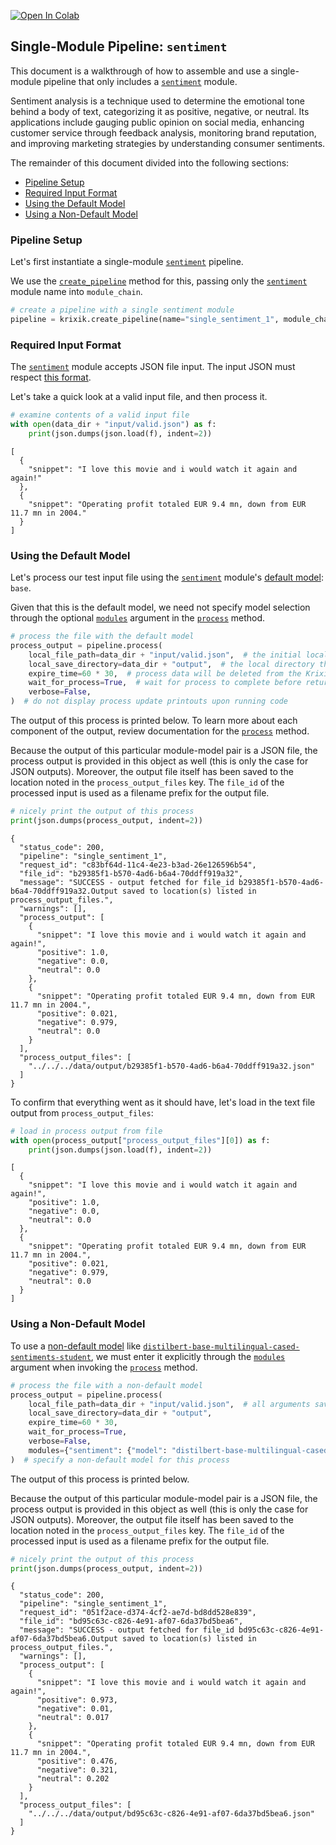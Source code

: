 <a href="https://colab.research.google.com/github/krixik-ai/krixik-docs/blob/main/docs/examples/single_module_pipelines/single_sentiment.ipynb" target="_parent"><img src="https://colab.research.google.com/assets/colab-badge.svg" alt="Open In Colab"/></a>

## Single-Module Pipeline: `sentiment`

This document is a walkthrough of how to assemble and use a single-module pipeline that only includes a [`sentiment`](../../modules/ai_modules/sentiment_module.md) module. 

Sentiment analysis is a technique used to determine the emotional tone behind a body of text, categorizing it as positive, negative, or neutral. Its applications include gauging public opinion on social media, enhancing customer service through feedback analysis, monitoring brand reputation, and improving marketing strategies by understanding consumer sentiments.

The remainder of this document divided into the following sections:

- [Pipeline Setup](#pipeline-setup)
- [Required Input Format](#required-input-format)
- [Using the Default Model](#using-the-default-model)
- [Using a Non-Default Model](#using-a-non-default-model)

### Pipeline Setup

Let's first instantiate a single-module [`sentiment`](../../modules/ai_modules/sentiment_module.md) pipeline.

We use the [`create_pipeline`](../../system/pipeline_creation/create_pipeline.md) method for this, passing only the [`sentiment`](../../modules/ai_modules/sentiment_module.md) module name into `module_chain`.


```python
# create a pipeline with a single sentiment module
pipeline = krixik.create_pipeline(name="single_sentiment_1", module_chain=["sentiment"])
```

### Required Input Format

The [`sentiment`](../../modules/ai_modules/sentiment_module.md) module accepts JSON file input. The input JSON must respect [this format](../../system/parameters_processing_files_through_pipelines/JSON_input_format.md).

Let's take a quick look at a valid input file, and then process it.


```python
# examine contents of a valid input file
with open(data_dir + "input/valid.json") as f:
    print(json.dumps(json.load(f), indent=2))
```

    [
      {
        "snippet": "I love this movie and i would watch it again and again!"
      },
      {
        "snippet": "Operating profit totaled EUR 9.4 mn, down from EUR 11.7 mn in 2004."
      }
    ]


### Using the Default Model

Let's process our test input file using the [`sentiment`](../../modules/ai_modules/sentiment_module.md) module's [default model](../../modules/ai_modules/sentiment_module.md#available-models-in-the-sentiment-module): `base`.

Given that this is the default model, we need not specify model selection through the optional [`modules`](../../system/parameters_processing_files_through_pipelines/process_method.md#selecting-models-via-the-modules-argument) argument in the [`process`](../../system/parameters_processing_files_through_pipelines/process_method.md) method.


```python
# process the file with the default model
process_output = pipeline.process(
    local_file_path=data_dir + "input/valid.json",  # the initial local filepath where the input file is stored
    local_save_directory=data_dir + "output",  # the local directory that the output file will be saved to
    expire_time=60 * 30,  # process data will be deleted from the Krixik system in 30 minutes
    wait_for_process=True,  # wait for process to complete before returning IDE control to user
    verbose=False,
)  # do not display process update printouts upon running code
```

The output of this process is printed below. To learn more about each component of the output, review documentation for the [`process`](../../system/parameters_processing_files_through_pipelines/process_method.md) method.

Because the output of this particular module-model pair is a JSON file, the process output is provided in this object as well (this is only the case for JSON outputs).  Moreover, the output file itself has been saved to the location noted in the `process_output_files` key.  The `file_id` of the processed input is used as a filename prefix for the output file.


```python
# nicely print the output of this process
print(json.dumps(process_output, indent=2))
```

    {
      "status_code": 200,
      "pipeline": "single_sentiment_1",
      "request_id": "c83bf64d-11c4-4e23-b3ad-26e126596b54",
      "file_id": "b29385f1-b570-4ad6-b6a4-70ddff919a32",
      "message": "SUCCESS - output fetched for file_id b29385f1-b570-4ad6-b6a4-70ddff919a32.Output saved to location(s) listed in process_output_files.",
      "warnings": [],
      "process_output": [
        {
          "snippet": "I love this movie and i would watch it again and again!",
          "positive": 1.0,
          "negative": 0.0,
          "neutral": 0.0
        },
        {
          "snippet": "Operating profit totaled EUR 9.4 mn, down from EUR 11.7 mn in 2004.",
          "positive": 0.021,
          "negative": 0.979,
          "neutral": 0.0
        }
      ],
      "process_output_files": [
        "../../../data/output/b29385f1-b570-4ad6-b6a4-70ddff919a32.json"
      ]
    }


To confirm that everything went as it should have, let's load in the text file output from `process_output_files`:


```python
# load in process output from file
with open(process_output["process_output_files"][0]) as f:
    print(json.dumps(json.load(f), indent=2))
```

    [
      {
        "snippet": "I love this movie and i would watch it again and again!",
        "positive": 1.0,
        "negative": 0.0,
        "neutral": 0.0
      },
      {
        "snippet": "Operating profit totaled EUR 9.4 mn, down from EUR 11.7 mn in 2004.",
        "positive": 0.021,
        "negative": 0.979,
        "neutral": 0.0
      }
    ]


### Using a Non-Default Model

To use a [non-default model](../../modules/ai_modules/sentiment_module.md#available-models-in-the-sentiment-module) like [`distilbert-base-multilingual-cased-sentiments-student`](https://huggingface.co/lxyuan/distilbert-base-multilingual-cased-sentiments-student), we must enter it explicitly through the [`modules`](../../system/parameters_processing_files_through_pipelines/process_method.md#selecting-models-via-the-modules-argument) argument when invoking the [`process`](../../system/parameters_processing_files_through_pipelines/process_method.md) method.


```python
# process the file with a non-default model
process_output = pipeline.process(
    local_file_path=data_dir + "input/valid.json",  # all arguments save for modules are as above
    local_save_directory=data_dir + "output",
    expire_time=60 * 30,
    wait_for_process=True,
    verbose=False,
    modules={"sentiment": {"model": "distilbert-base-multilingual-cased-sentiments-student"}},
)  # specify a non-default model for this process
```

The output of this process is printed below.

Because the output of this particular module-model pair is a JSON file, the process output is provided in this object as well (this is only the case for JSON outputs).  Moreover, the output file itself has been saved to the location noted in the `process_output_files` key.  The `file_id` of the processed input is used as a filename prefix for the output file.


```python
# nicely print the output of this process
print(json.dumps(process_output, indent=2))
```

    {
      "status_code": 200,
      "pipeline": "single_sentiment_1",
      "request_id": "051f2ace-d374-4cf2-ae7d-bd8dd528e839",
      "file_id": "bd95c63c-c826-4e91-af07-6da37bd5bea6",
      "message": "SUCCESS - output fetched for file_id bd95c63c-c826-4e91-af07-6da37bd5bea6.Output saved to location(s) listed in process_output_files.",
      "warnings": [],
      "process_output": [
        {
          "snippet": "I love this movie and i would watch it again and again!",
          "positive": 0.973,
          "negative": 0.01,
          "neutral": 0.017
        },
        {
          "snippet": "Operating profit totaled EUR 9.4 mn, down from EUR 11.7 mn in 2004.",
          "positive": 0.476,
          "negative": 0.321,
          "neutral": 0.202
        }
      ],
      "process_output_files": [
        "../../../data/output/bd95c63c-c826-4e91-af07-6da37bd5bea6.json"
      ]
    }

